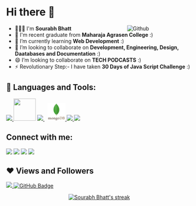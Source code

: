 # Hi there 👋

<img width="35%" align="right" alt="Github" src="https://user-images.githubusercontent.com/48678280/88862734-4903af80-d201-11ea-968b-9c939d88a37c.gif" />


- 🧑🏻‍💻 I'm **Sourabh Bhatt**
- 🏫 I'm recent graduate from **Maharaja Agrasen College** :)
- 🌱 I’m currently learning **Web Development** :)
- 👯 I’m looking to collaborate on **Development, Engineering, Design, Daatabases and Documentation** :)
- 😄 I’m looking to collaborate on **TECH PODCASTS** :)
- ⚡ Revolutionary Step:- I have taken **30 Days of Java Script Challenge** :)

## 🚀 Languages and Tools:

<p align="left">
    <a href="https://www.python.org" target="_blank"> <img src="https://img.icons8.com/color/48/000000/python.png"/> </a> 
    <a href="https://flask.palletsprojects.com/" target="_blank" rel="noreferrer"><img src="https://img.icons8.com/ios/50/000000/flask.png" width="60" height="60"/></a>
    <a style="padding-right:8px;" href="https://www.mysql.com/" target="_blank"> <img src="https://img.icons8.com/fluent/50/000000/mysql-logo.png"/> </a>
    <a href="https://www.mongodb.com/" target="_blank"> <img src="https://raw.githubusercontent.com/devicons/devicon/master/icons/mongodb/mongodb-original-wordmark.svg" alt="mongodb" width="48" height="48"/> </a> 
    <a href="https://nodejs.org" target="_blank"> <img src="https://img.icons8.com/color/48/000000/nodejs.png"/> </a> 
    <a href="https://reactjs.org/" target="_blank"> <img src="https://img.icons8.com/ultraviolet/40/000000/react.png"/> </a> 
</p>

## Connect with me:

<p align="left">

<a href = "https://www.linkedin.com/in/sourabh-bhatt/"><img src="https://img.icons8.com/fluent/48/000000/linkedin.png"/></a>
<a href = "https://www.instagram.com/sourabh__bhatt/"><img src="https://img.icons8.com/fluent/48/000000/instagram-new.png"/></a>
<a href = "https://twitter.com/Sourabh__Bhatt"><img src="https://img.icons8.com/fluent/48/000000/twitter.png"/></a>
<a href = "https://www.youtube.com/channel/UCg2GuImYOv5m47tgIjylWHA/videos"><img src="https://img.icons8.com/color/48/000000/youtube-play.png"/></a>

</p>


## ❤ Views and Followers
<a href="https://github.com/sourabh-bhatt/github-profile-views-counter">
    <img src="https://komarev.com/ghpvc/?username=sourabh-bhatt">
</a>
<a href="https://github.com/sourabh-bhatt?tab=followers"><img src="https://img.shields.io/github/followers/sourabh-bhatt?label=Followers&style=social" alt="GitHub Badge"></a>

<p align="center">
    <a href="https://github.com/sourabh-bhatt">
        <img title="🔥 Get streak stats for your profile at git.io/streak-stats" alt="Sourabh Bhatt's streak" src="https://github-readme-streak-stats.herokuapp.com/?user=sourabh-bhatt&theme=black-ice&hide_border=true&stroke=0000&background=060A0CD0"/>
    </a>
</p>

